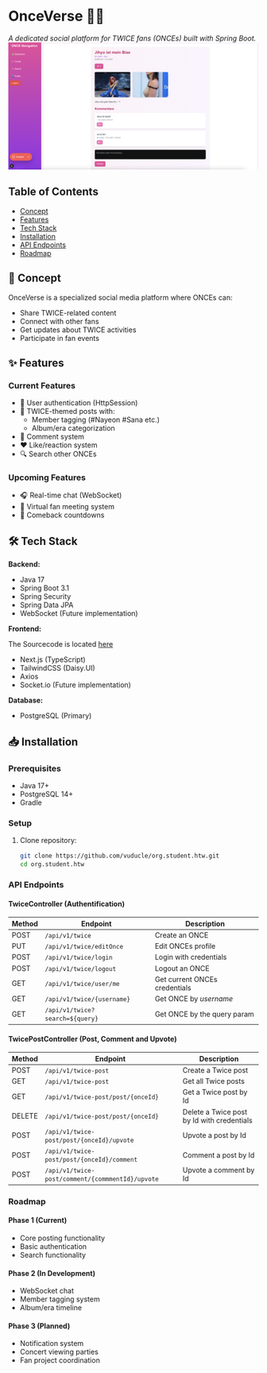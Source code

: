 # OnceVerse 🎀💖
*A dedicated social platform for TWICE fans (ONCEs) built with Spring Boot.*
![OnceVerse Banner](/screenshot.jpg)
## Table of Contents
- [Concept](#-concept)
- [Features](#-features)
- [Tech Stack](#-tech-stack)
- [Installation](#-installation)
- [API Endpoints](#api-endpoints)
- [Roadmap](#roadmap)

## 🌟 Concept
OnceVerse is a specialized social media platform where ONCEs can:
- Share TWICE-related content
- Connect with other fans
- Get updates about TWICE activities
- Participate in fan events

## ✨ Features
### Current Features
- 👤 User authentication (HttpSession)
- 📝 TWICE-themed posts with:
    - Member tagging (#Nayeon #Sana etc.)
    - Album/era categorization
- 💬 Comment system
- ❤️ Like/reaction system 
- 🔍 Search other ONCEs

### Upcoming Features
- 🎧 Real-time chat (WebSocket)
- 🎫 Virtual fan meeting system
- 📅 Comeback countdowns

## 🛠️ Tech Stack
**Backend:**
- Java 17
- Spring Boot 3.1
- Spring Security
- Spring Data JPA
- WebSocket (Future implementation)

**Frontend:**

The Sourcecode is located [here](https://github.com/vuducle/twice-nextjs    )

- Next.js (TypeScript)
- TailwindCSS (Daisy.UI)
- Axios
- Socket.io (Future implementation)


**Database:**
- PostgreSQL (Primary)


## 📥 Installation
### Prerequisites
- Java 17+
- PostgreSQL 14+
- Gradle

### Setup
1. Clone repository:
   ```bash
   git clone https://github.com/vuducle/org.student.htw.git
   cd org.student.htw
   
### API Endpoints

#### TwiceController (Authentification)
| Method | Endpoint                          | Description                   |
|--------|-----------------------------------|-------------------------------|
| POST   | `/api/v1/twice`                   | Create an ONCE                |
| PUT    | `/api/v1/twice/editOnce`          | Edit ONCEs profile            |
| POST   | `/api/v1/twice/login`             | Login with credentials        |
| POST   | `/api/v1/twice/logout`            | Logout an ONCE                |
| GET    | `/api/v1/twice/user/me`           | Get current ONCEs credentials |
| GET    | `/api/v1/twice/{username}`        | Get ONCE by *username*        |
| GET    | `/api/v1/twice?search=${query}`   | Get ONCE by the query param   |

#### TwicePostController (Post, Comment and Upvote)
| Method | Endpoint                                         | Description                                |
|--------|--------------------------------------------------|--------------------------------------------|
| POST   | `/api/v1/twice-post`                             | Create a Twice post                        |
| GET    | `/api/v1/twice-post`                             | Get all Twice posts                        |
| GET    | `/api/v1/twice-post/post/{onceId}`               | Get a Twice post by Id                     |
| DELETE | `/api/v1/twice-post/post/{onceId}`               | Delete a Twice post by Id with credentials |
| POST   | `/api/v1/twice-post/post/{onceId}/upvote`        | Upvote a post by Id                        |
| POST   | `/api/v1/twice-post/post/{onceId}/comment`       | Comment a post by Id                       |
| POST   | `/api/v1/twice-post/comment/{commmentId}/upvote` | Upvote a comment by Id                     |



### Roadmap

#### Phase 1 (Current)
- Core posting functionality
- Basic authentication
- Search functionality

#### Phase 2 (In Development)
- WebSocket chat
- Member tagging system
- Album/era timeline

#### Phase 3 (Planned)
- Notification system
- Concert viewing parties
- Fan project coordination
